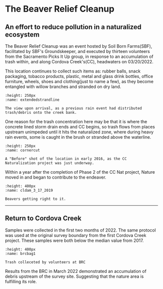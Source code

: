 # The Beaver Relief Cleanup
## An effort to reduce pollution in a naturalized ecosystem
  
The Beaver Relief Cleanup was an event hosted by Soil Born Farms(SBF), facilitated by SBF's Groundskeeper, and executed by thirteen volunteers from the Sacramento Picks It Up group, in response to an accumulation of trash within, and along Cordova Creek's(CC), headwaters on 03/20/2022.

This location continues to collect such items as: rubber balls, snack packaging, tobacco products, plastic, metal and glass drink bottles, office furniture, wheels, shoes and clothing(just to name a few), as they become entangled with willow branches and stranded on dry land.
    
```{figure} /resources/images/extendedstrandline.jpg
:height: 250px
:name: extendedstrandline

The view upon arrival, as a previous rain event had distributed trash/debris onto the creek bank.
```

One reason for the trash concentration here may be that it is where the concrete lined storm drain ends and CC begins, so trash flows from places upstream unimpeded until it hits the naturalized zone, where during heavy rain events, some is caught in the brush or stranded above the waterline.
 
```{figure} /resources/images/cornercut_1_23_2016.jpg
:height: 250px
:name: cornercut

A "Before" shot of the location in early 2016, as the CC Naturalization project was just underway.
```

Within a year after the completion of Phase 2 of the CC Nat project, Nature moved in and began to contribute to the endeaver.
```{figure} /resources/images/cldam_3_17_2019.jpg
:height: 400px
:name: cldam_3_17_2019

Beavers getting right to it.
```
   
 ---
   
## Return to Cordova Creek

Samples were collected in the first two months of 2022. The same protocol was used at the original survey boundary from the first Cordova Creek project. These samples were both below the median value from 2017.

```{figure} /resources/images/brcbag1.jpg
:height: 400px
:name: brcbag1

Trash colleceted by volunteers at BRC
```

Results from the BRC in March 2022 demonstrated an accumulation of debris upstream of the survey site. Suggesting that the nature area is fulfilling its role.

